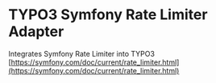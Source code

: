 # TYPO3 Symfony Rate Limiter Adapter
Integrates Symfony Rate Limiter into TYPO3
[https://symfony.com/doc/current/rate_limiter.html](https://symfony.com/doc/current/rate_limiter.html)
